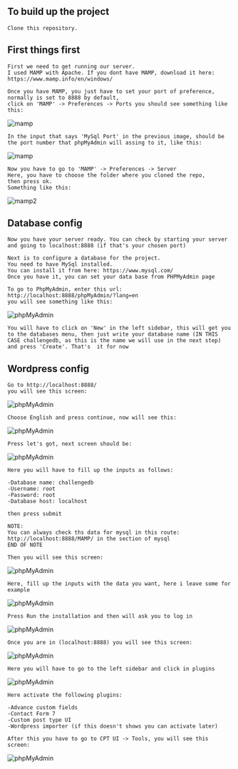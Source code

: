 ## To build up the project
```
Clone this repository.
```
## First things first
```
First we need to get running our server. 
I used MAMP with Apache. If you dont have MAMP, download it here:
https://www.mamp.info/en/windows/

Once you have MAMP, you just have to set your port of preference, normally is set to 8888 by default, 
click on 'MAMP' -> Preferences -> Ports you should see something like this:
```
![mamp](./exampleImages/mampExample.jpg)
```
In the input that says 'MySql Port' in the previous image, should be the port number that phpMyAdmin will assing to it, like this:
```
![mamp](./exampleImages/phpMyAdminPort.jpeg)
```
Now you have to go to 'MAMP' -> Preferences -> Server
Here, you have to choose the folder where you cloned the repo,
then press ok.
Something like this:
```
![mamp2](./exampleImages/mampExample2server.jpg)
## Database config
```
Now you have your server ready. You can check by starting your server
and going to localhost:8888 (if that's your chosen port)

Next is to configure a database for the project.
You need to have MySql installed.
You can install it from here: https://www.mysql.com/
Once you have it, you can set your data base from PHPMyAdmin page

To go to PhpMyAdmin, enter this url:
http://localhost:8888/phpMyAdmin/?lang=en
you will see something like this:
```
![phpMyAdmin](./exampleImages/phpmyadmin.jpg)
```
You will have to click on 'New' in the left sidebar, this will get you
to the databases menu, then just write your database name (IN THIS CASE challengedb, as this is the name we will use in the next step) and press 'Create'. That's  it for now
```
## Wordpress config
 ```
Go to http://localhost:8888/
you will see this screen: 
```
![phpMyAdmin](./exampleImages/wordpress1.jpeg)
 ```
Choose English and press continue, now will see this:
```
![phpMyAdmin](./exampleImages/wordpress2.jpeg)
 ```
Press let's got, next screen should be:
```
![phpMyAdmin](./exampleImages/wordpress3.jpeg)
 ```
Here you will have to fill up the inputs as follows:

-Database name: challengedb
-Username: root
-Password: root
-Database host: localhost

then press submit

NOTE:
You can always check ths data for mysql in this route:
http://localhost:8888/MAMP/ in the section of mysql
END OF NOTE

Then you will see this screen:
```
![phpMyAdmin](./exampleImages/wordpress8.jpeg)
 ```
Here, fill up the inputs with the data you want, here i leave some for example
```
![phpMyAdmin](./exampleImages/wordpress4.jpeg)
 ```
Press Run the installation and then will ask you to log in
```
![phpMyAdmin](./exampleImages/wordpress5.jpeg)
 ```
Once you are in (localhost:8888) you will see this screen:
```
![phpMyAdmin](./exampleImages/wordpress6.jpeg)
 ```
Here you will have to go to the left sidebar and click in plugins
```
![phpMyAdmin](./exampleImages/wordpress7.jpg)
 ```
Here activate the following plugins:

-Advance custom fields
-Contact Form 7
-Custom post type UI
-Wordpress importer (if this doesn't shows you can activate later)

After this you have to go to CPT UI -> Tools, you will see this screen:
```
![phpMyAdmin](./exampleImages/wordpress8.jpeg)